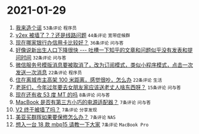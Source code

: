 # 2021-01-29

1. [我来造个谣](https://www.v2ex.com/t/749410) `53条评论` `程序员`
1. [v2ex 被墙了？？还是线路问题](https://www.v2ex.com/t/749408) `44条评论` `宽带症候群`
1. [现在哪家银行办信用卡比较好？](https://www.v2ex.com/t/749407) `36条评论` `问与答`
1. [好像说新出生人口下降很快 --- 吐槽一下知乎的文章和问题似乎没有发表和提问时间](https://www.v2ex.com/t/749413) `32条评论` `问与答`
1. [微信服务号模版消息要被取消了，改为订阅模式，类似小程序模式，点击一次发送一次消息](https://www.v2ex.com/t/749414) `22条评论` `程序员`
1. [住在离城市主高架 100 米距离，感觉很吵，怎么办](https://www.v2ex.com/t/749406) `22条评论` `生活`
1. [老哥们，今年过年要去女朋友家应该送老丈人啥东西呀？](https://www.v2ex.com/t/749436) `15条评论` `问与答`
1. [现在还有收 53 度 MT 的吗](https://www.v2ex.com/t/749434) `8条评论` `问与答`
1. [MacBook 是否有第三方小巧的电源适配器？](https://www.v2ex.com/t/749429) `7条评论` `问与答`
1. [V2 终于被墙了吗？](https://www.v2ex.com/t/749411) `7条评论` `分享发现`
1. [美亚买群晖如果要保修怎么办？](https://www.v2ex.com/t/749409) `7条评论` `NAS`
1. [想入一台 18 款 mbp15 请教一下大家](https://www.v2ex.com/t/749405) `7条评论` `MacBook Pro`
